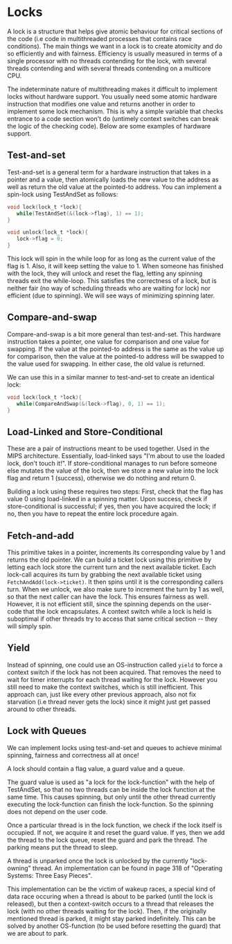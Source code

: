 # Locks
A lock is a structure that helps give atomic behaviour for critical sections of the code (i.e code in multithreaded processes that 
contains race conditions). The main things we want in a lock is to create atomicity and do so efficiently and with fairness. Efficiency 
is usually measured in terms of a single processor with no threads contending for the lock, with several threads contending and with several 
threads contending on a multicore CPU.

The indeterminate nature of multithreading makes it difficult to implement locks without hardware support. You usually need some atomic 
hardware instruction that modifies one value and returns another in order to implement some lock mechanism. This is why a simple variable 
that checks entrance to a code section won't do (untimely context switches can break the logic of the checking code). Below are some 
examples of hardware support.

## Test-and-set
Test-and-set is a general term for a hardware instruction that takes in a pointer and a value, then atomically loads the new value 
to the address as well as return the old value at the pointed-to address. You can implement a spin-lock using TestAndSet as follows:

```C
void lock(lock_t *lock){
   while(TestAndSet(&(lock->flag), 1) == 1);
}

void unlock(lock_t *lock){
   lock->flag = 0;
}
```

This lock will spin in the while loop for as long as the current value of the flag is 1. Also, it will keep setting the value to 1. When 
someone has finished with the lock, they will unlock and reset the flag, letting any spinning threads exit the while-loop. This satisfies 
the correctness of a lock, but is neither fair (no way of scheduling threads who are waiting for lock) nor efficient (due to spinning). 
We will see ways of minimizing spinning later.

## Compare-and-swap
Compare-and-swap is a bit more general than test-and-set. This hardware instruction takes a pointer, one value for comparison and one value
for swapping. If the value at the pointed-to address is the same as the value up for comparison, then the value at the pointed-to address 
will be swapped to the value used for swapping. In either case, the old value is returned.

We can use this in a similar manner to test-and-set to create an identical lock:

```C
void lock(lock_t *lock){
   while(CompareAndSwap(&(lock->flag), 0, 1) == 1);
}
```

## Load-Linked and Store-Conditional
These are a pair of instructions meant to be used together. Used in the MIPS architecture. Essentially, load-linked says "I'm 
about to use the loaded lock, don't touch it!". If store-conditional manages to run before someone else mutates the value of the 
lock, then we store a new value into the lock flag and return 1 (success), otherwise we do nothing and return 0.

Building a lock using these requires two steps: First, check that the flag has value 0 using load-linked in a spinning matter. Upon 
success, check if store-conditional is successful; if yes, then you have acquired the lock; if no, then you have to repeat the entire 
lock procedure again.

## Fetch-and-add
This primitive takes in a pointer, increments its corresponding value by 1 and returns the old pointer. We can build a ticket 
lock using this primitive by letting each lock store the current turn and the next available ticket. Each lock-call acquires its 
turn by grabbing the next available ticket using `FetchAndAdd(lock->ticket)`. It then spins until it is the corresponding callers turn. When we unlock, we also make sure to increment the turn by 1 as well, so that the next caller can have the lock. This ensures fairness 
as well. However, it is not efficient still, since the spinning depends on the user-code that the lock encapsulates. A context switch 
while a lock is held is suboptimal if other threads try to access that same critical section -- they will simply spin.

## Yield
Instead of spinning, one could use an OS-instruction called `yield` to force a context switch if the lock has not been acquired. That 
removes the need to wait for timer interrupts for each thread waiting for the lock. However you still need to make the context switches, 
which is still inefficient. This approach can, just like every other previous approach, also not fix starvation (i.e thread never gets 
the lock) since it might just get passed around to other threads.

## Lock with Queues
We can implement locks using test-and-set and queues to achieve minimal spinning, fairness and correctness all at once! 

A lock should contain a flag value, a guard value and a queue. 

The guard value is used as "a lock for the lock-function" with the help of TestAndSet, so that no two threads can be inside the lock function at the same time. This causes spinning, but only until the other thread currently executing the lock-function can finish the lock-function. So the spinning does not depend on the user code. 

Once a particular thread is in the lock function, we check if the lock itself is occupied. If not, we acquire it and reset the guard value. If yes, then we add the thread to the lock queue, reset the guard and park the thread. The parking means put the thread to sleep.

A thread is unparked once the lock is unlocked by the currently "lock-owning" thread. An implementation can be found in page 318 of 
"Operating Systems: Three Easy Pieces".

This implementation can be the victim of wakeup races, a special kind of data race occuring when a thread is about to be parked (until 
the lock is released), but then a context-switch occurs to a thread that releases the lock (with no other threads waiting for the lock). 
Then, if the originally mentioned thread is parked, it might stay parked indefinitely. This can be solved by another OS-function (to be 
used before resetting the guard) that we are about to park.
